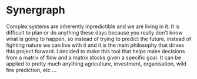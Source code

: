 # Synergraph

Complex systems are inherently inpredictible and we are living in it. It is difficult to plan or do anything these days because you really don't know what is going to happen, so instead of trying to predict the future, instead of fighting nature we can live with it and it is the main philosophy that drives this project forward. I decided to make this tool that helps make decisions from a matrix of flow and a matrix stocks given a specific goal. It can be applied to pretty much anything agriculture, investment, organisation, wild fire prediction, etc ...

